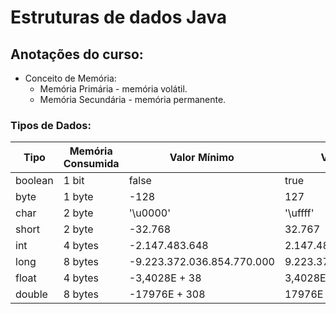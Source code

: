 # Estruturas de dados Java

## Anotações do curso:

- Conceito de Memória:
  - Memória Primária - memória volátil.
  - Memória Secundária - memória permanente.
### Tipos de Dados: 

| Tipo  |  Memória Consumida  |  Valor Mínimo  |  Valor Máximo  |  Precisão  |
|-------| ------------------- |--------------- | -------------- | -----------|
| boolean |  1 bit   |  false |  true |
|  byte   |  1 byte  |  -128 |  127 |
|  char   |  2 byte  |  '\u0000' |  '\uffff' |
|  short  |  2 byte  |  -32.768 |  32.767 |
|  int    |  4 bytes |  -2.147.483.648 |  2.147.483.647 |
|  long   |  8 bytes |  -9.223.372.036.854.770.000 |  9.223.372.036.854.770.000 |
|  float  |  4 bytes |  -3,4028E + 38 |  3,4028E + 38 |
|  double |  8 bytes |  -17976E + 308 |  17976E + 308 |

